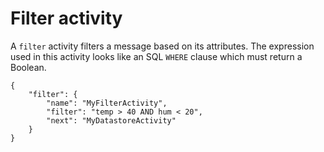 # Filter activity<a name="pipeline-activities-filter"></a>

A `filter` activity filters a message based on its attributes\. The expression used in this activity looks like an SQL `WHERE` clause which must return a Boolean\.

```
{
    "filter": {
        "name": "MyFilterActivity",
        "filter": "temp > 40 AND hum < 20",
        "next": "MyDatastoreActivity"
    }
}
```
